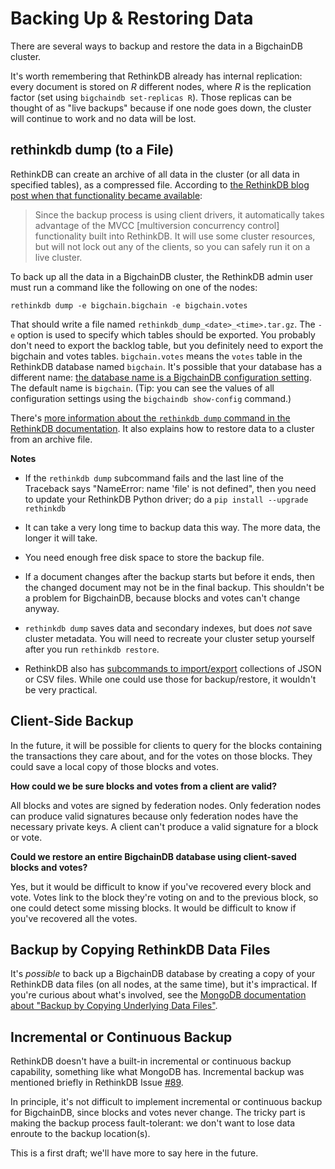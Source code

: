 # Backing Up & Restoring Data

There are several ways to backup and restore the data in a BigchainDB cluster.

It's worth remembering that RethinkDB already has internal replication: every document is stored on _R_ different nodes, where _R_ is the replication factor (set using `bigchaindb set-replicas R`). Those replicas can be thought of as "live backups" because if one node goes down, the cluster will continue to work and no data will be lost.


## rethinkdb dump (to a File)

RethinkDB can create an archive of all data in the cluster (or all data in specified tables), as a compressed file. According to [the RethinkDB blog post when that functionality became available](https://rethinkdb.com/blog/1.7-release/):

> Since the backup process is using client drivers, it automatically takes advantage of the MVCC [multiversion concurrency control] functionality built into RethinkDB. It will use some cluster resources, but will not lock out any of the clients, so you can safely run it on a live cluster.

To back up all the data in a BigchainDB cluster, the RethinkDB admin user must run a command like the following on one of the nodes:
```text
rethinkdb dump -e bigchain.bigchain -e bigchain.votes
```

That should write a file named `rethinkdb_dump_<date>_<time>.tar.gz`. The `-e` option is used to specify which tables should be exported. You probably don't need to export the backlog table, but you definitely need to export the bigchain and votes tables. 
`bigchain.votes` means the `votes` table in the RethinkDB database named `bigchain`. It's possible that your database has a different name: [the database name is a BigchainDB configuration setting](../nodes/configuration.html#database-host-database-port-database-name). The default name is `bigchain`. (Tip: you can see the values of all configuration settings using the `bigchaindb show-config` command.)

There's [more information about the `rethinkdb dump` command in the RethinkDB documentation](https://www.rethinkdb.com/docs/backup/). It also explains how to restore data to a cluster from an archive file.

**Notes**

* If the `rethinkdb dump` subcommand fails and the last line of the Traceback says "NameError: name 'file' is not defined", then you need to update your RethinkDB Python driver; do a `pip install --upgrade rethinkdb`

* It can take a very long time to backup data this way. The more data, the longer it will take.

* You need enough free disk space to store the backup file.

* If a document changes after the backup starts but before it ends, then the changed document may not be in the final backup. This shouldn't be a problem for BigchainDB, because blocks and votes can't change anyway.

* `rethinkdb dump` saves data and secondary indexes, but does *not* save cluster metadata. You will need to recreate your cluster setup yourself after you run `rethinkdb restore`.

* RethinkDB also has [subcommands to import/export](https://gist.github.com/coffeemug/5894257) collections of JSON or CSV files. While one could use those for backup/restore, it wouldn't be very practical.


## Client-Side Backup

In the future, it will be possible for clients to query for the blocks containing the transactions they care about, and for the votes on those blocks. They could save a local copy of those blocks and votes.

**How could we be sure blocks and votes from a client are valid?**

All blocks and votes are signed by federation nodes. Only federation nodes can produce valid signatures because only federation nodes have the necessary private keys. A client can't produce a valid signature for a block or vote.

**Could we restore an entire BigchainDB database using client-saved blocks and votes?**

Yes, but it would be difficult to know if you've recovered every block and vote. Votes link to the block they're voting on and to the previous block, so one could detect some missing blocks. It would be difficult to know if you've recovered all the votes.


## Backup by Copying RethinkDB Data Files

It's _possible_ to back up a BigchainDB database by creating a copy of your RethinkDB data files (on all nodes, at the same time), but it's impractical. If you're curious about what's involved, see the [MongoDB documentation about "Backup by Copying Underlying Data Files"](https://docs.mongodb.com/manual/core/backups/#backup-with-file-copies).


## Incremental or Continuous Backup

RethinkDB doesn't have a built-in incremental or continuous backup capability, something like what MongoDB has. Incremental backup was mentioned briefly in RethinkDB Issue [#89](https://github.com/rethinkdb/rethinkdb/issues/89).

In principle, it's not difficult to implement incremental or continuous backup for BigchainDB, since blocks and votes never change. The tricky part is making the backup process fault-tolerant: we don't want to lose data enroute to the backup location(s).

This is a first draft; we'll have more to say here in the future.
